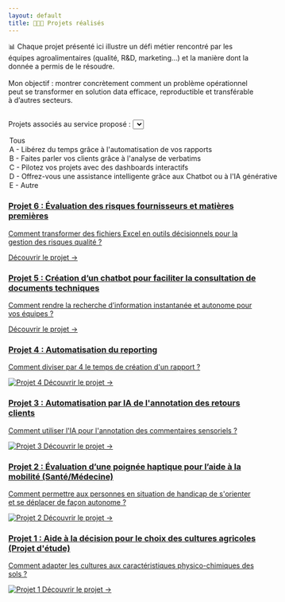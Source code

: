 ```yaml
---
layout: default
title: 👩🏻‍💻 Projets réalisés
---
```


📊 Chaque projet présenté ici illustre un défi métier rencontré par les équipes agroalimentaires (qualité, R&D, marketing…) et la manière dont la donnée a permis de le résoudre.<br><br>
Mon objectif : montrer concrètement comment un problème opérationnel peut se transformer en solution data efficace, reproductible et transférable à d’autres secteurs. <br><br>

<label for="filtreService">Projets associés au service proposé :</label>
<select id="filtreService">
  <option value="all">Tous</option>
  <option value="A">A - Libérez du temps grâce à l'automatisation de vos rapports</option>
  <option value="B">B - Faites parler vos clients grâce à l'analyse de verbatims</option>
  <option value="C">C - Pilotez vos projets avec des dashboards interactifs</option>
  <option value="D">D - Offrez-vous une assistance intelligente grâce aux Chatbot ou à l'IA générative</option>
  <option value="E">E - Autre</option>
</select>

<div class="projets-container">
    <a href="{{ site.baseurl }}/projet6" class="projet" data-service="C">
    <h3 class="projet-titre">Projet 6 : Évaluation des risques fournisseurs et matières premières</h3>
    <p class="projet-description">Comment transformer des fichiers Excel en outils décisionnels pour la gestion des risques qualité ?</p>
    <span class="projet-lien">Découvrir le projet →</span>
    </a>
    <a href="{{ site.baseurl }}/projet5" class="projet" data-service="D">
    <h3 class="projet-titre">Projet 5 : Création d’un chatbot pour faciliter la consultation de documents techniques</h3>
    <p class="projet-description">Comment rendre la recherche d’information instantanée et autonome pour vos équipes ?</p>
    <span class="projet-lien">Découvrir le projet →</span>
    </a>
    <a href="{{ site.baseurl }}/projet4" class="projet" data-service="A">
    <h3 class="projet-titre">Projet 4 : Automatisation du reporting</h3>
    <p class="projet-description">Comment diviser par 4 le temps de création d'un rapport ?</p>
    <img src="{{ site.baseurl }}/assets/images/projet4.png" alt="Projet 4" class="projet-image">
    <span class="projet-lien">Découvrir le projet →</span>
    </a>
    <a href="{{ site.baseurl }}/projet3" class="projet" data-service="B">
    <h3 class="projet-titre">Projet 3 : Automatisation par IA de l'annotation des retours clients</h3>
    <p class="projet-description">Comment utiliser l'IA pour l'annotation des commentaires sensoriels ?</p>
    <img src="{{ site.baseurl }}/assets/images/projet3.png" alt="Projet 3" class="projet-image">
    <span class="projet-lien">Découvrir le projet →</span>
    </a>
    <a href="{{ site.baseurl }}/projet2" class="projet" data-service="E">
    <h3 class="projet-titre">Projet 2 : Évaluation d’une poignée haptique pour l’aide à la mobilité (Santé/Médecine)</h3>
    <p class="projet-description">Comment permettre aux personnes en situation de handicap de s'orienter et se déplacer de façon autonome ?</p>
    <img src="{{ site.baseurl }}/assets/images/projet2.png" alt="Projet 2" class="projet-image">
    <span class="projet-lien">Découvrir le projet →</span>
    </a>
    <a href="{{ site.baseurl }}/projet1" class="projet" data-service="E">
    <h3 class="projet-titre">Projet 1 : Aide à la décision pour le choix des cultures agricoles (Projet d'étude)</h3>
    <p class="projet-description">Comment adapter les cultures aux caractéristiques physico-chimiques des sols ?</p>
    <img src="{{ site.baseurl }}/assets/images/projet1.png" alt="Projet 1" class="projet-image">
    <span class="projet-lien">Découvrir le projet →</span>
    </a>
    
</div>

<script>
  const selectFiltre = document.getElementById("filtreService");
  const projets = document.querySelectorAll(".projet");

  selectFiltre.addEventListener("change", function() {
    const serviceChoisi = this.value;

    projets.forEach(projet => {
      if (serviceChoisi === "all" || projet.dataset.service === serviceChoisi) {
        projet.style.display = "block";
      } else {
        projet.style.display = "none";
      }
    });
  });
</script>